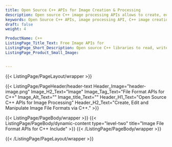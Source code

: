 ```yaml
---
title: Open Source C++ APIs for Image Creation & Processing
description: Open source C++ image processing APIs allows to create, edit & manipulate popular image formats (PNG, JPEG, BMP, TIFF).
keywords: Open Source C++ APIs, image processing API, C++ image creation, image processing library, C++ PNG API, C++ JPG, C++ image API, C++ Image creation, Modify images, Image filtering API
draft: false
weight: 4

ProductName: C++
ListingPage_Title_Text: Free Image APIs for
ListingPage_Short_Description: Open source C++ libraries to read, write, convert & modify image file formats.
ListingPage_Product_Small_Image: 


---
```


{{< ListingPage/PageLayout/wrapper >}}

{{< ListingPage/PageHeader/header-text
Header_Image="header-image.png"
Image_H2_Text="Image"
Image_Tag_Text="File Format APIs for C++"
Image_Alt_Text=""
Image_title_Text=""
Header_H1_Text="Open Source C++ APIs for Image Processing"
Header_H2_Text="Create, Edit and Manipulate Image File Formats via C++." >}}

{{< ListingPage/PageBody/wrapper >}}
{{< ListingPage/PageBody/dynamic-content type="level-two" title="Image File Format APIs for C++ Include" >}}
{{< /ListingPage/PageBody/wrapper >}}

{{< /ListingPage/PageLayout/wrapper >}}